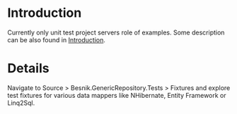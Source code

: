 # Introduction #

Currently only unit test project servers role of examples.
Some description can be also found in [Introduction](Introduction.md).


# Details #

Navigate to Source > Besnik.GenericRepository.Tests > Fixtures and explore test fixtures for various data mappers like NHibernate, Entity Framework or Linq2Sql.